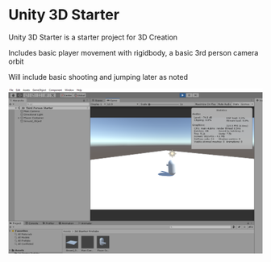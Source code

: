 # Unity 3D Starter

Unity 3D Starter is a starter project for 3D Creation

Includes basic player movement with rigidbody, a basic 3rd person camera orbit

Will include basic shooting and jumping later as noted

![Screenshot](Images/github_image.png)
